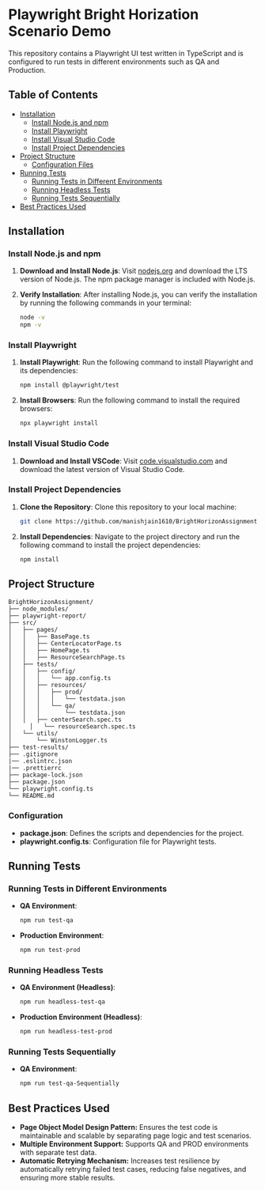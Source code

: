 # Playwright Bright Horization Scenario Demo

This repository contains a Playwright UI test written in TypeScript and is configured to run tests in different environments such as QA and Production.

## Table of Contents

- [Installation](#installation)
  - [Install Node.js and npm](#install-nodejs-and-npm)
  - [Install Playwright](#install-playwright)
  - [Install Visual Studio Code](#install-visual-studio-code)
  - [Install Project Dependencies](#install-project-dependencies)
- [Project Structure](#project-structure)
  - [Configuration Files](#configuration)
- [Running Tests](#running-tests)
  - [Running Tests in Different Environments](#running-tests-in-different-environments)
  - [Running Headless Tests](#running-headless-tests)
  - [Running Tests Sequentially](#running-tests-sequentially)
- [Best Practices Used](#best-practices-used)

## Installation

### Install Node.js and npm

1. **Download and Install Node.js**: Visit [nodejs.org](https://nodejs.org/) and download the LTS version of Node.js. The npm package manager is included with Node.js.

2. **Verify Installation**: After installing Node.js, you can verify the installation by running the following commands in your terminal:

   ```bash
   node -v
   npm -v
   ```

### Install Playwright

1. **Install Playwright**: Run the following command to install Playwright and its dependencies:

   ```bash
   npm install @playwright/test
   ```

2. **Install Browsers**: Run the following command to install the required browsers:

   ```bash
   npx playwright install
   ```

### Install Visual Studio Code

1. **Download and Install VSCode**: Visit [code.visualstudio.com](https://code.visualstudio.com/) and download the latest version of Visual Studio Code.

### Install Project Dependencies

1. **Clone the Repository**: Clone this repository to your local machine:

   ```bash
   git clone https://github.com/manishjain1610/BrightHorizonAssignment.git
   ```

2. **Install Dependencies**: Navigate to the project directory and run the following command to install the project dependencies:

   ```bash
   npm install
   ```

## Project Structure

```plaintext
BrightHorizonAssignment/
├── node_modules/
├── playwright-report/
├── src/
│   ├── pages/
│   │   ├── BasePage.ts
│   │   ├── CenterLocatorPage.ts
│   │   ├── HomePage.ts
│   │ 	├── ResourceSearchPage.ts
│   ├── tests/
│   │   ├── config/
│   │   │   └── app.config.ts
│   │   ├── resources/
│   │   │   ├── prod/
│   │   │   │   └── testdata.json
│   │   │   └── qa/
│   │   │       └── testdata.json
│   │   ├── centerSearch.spec.ts
│	  │   └── resourceSearch.spec.ts
│   └── utils/
│       └── WinstonLogger.ts
├── test-results/
├── .gitignore
|── .eslintrc.json
|── .prettierrc
├── package-lock.json
├── package.json
└── playwright.config.ts
└── README.md
```

### Configuration

- **package.json**: Defines the scripts and dependencies for the project.
- **playwright.config.ts**: Configuration file for Playwright tests.

## Running Tests

### Running Tests in Different Environments

- **QA Environment**:

  ```bash
  npm run test-qa
  ```

- **Production Environment**:

  ```bash
  npm run test-prod
  ```

### Running Headless Tests

- **QA Environment (Headless)**:

  ```bash
  npm run headless-test-qa
  ```

- **Production Environment (Headless)**:

  ```bash
  npm run headless-test-prod
  ```
### Running Tests Sequentially

- **QA Environment**:

  ```bash
  npm run test-qa-Sequentially
  ```

## Best Practices Used

- **Page Object Model Design Pattern:** Ensures the test code is maintainable and scalable by separating page logic and test scenarios.
- **Multiple Environment Support:** Supports QA and PROD environments with separate test data.
- **Automatic Retrying Mechanism:** Increases test resilience by automatically retrying failed test cases, reducing false negatives, and ensuring more stable results.
